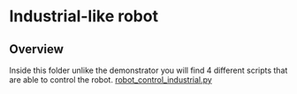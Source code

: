# Industrial-like robot 
## Overview
Inside this folder unlike the demonstrator you will find 4 different scripts that are able to control the robot. [robot_control_industrial.py](/robot_control_industrial.py)
